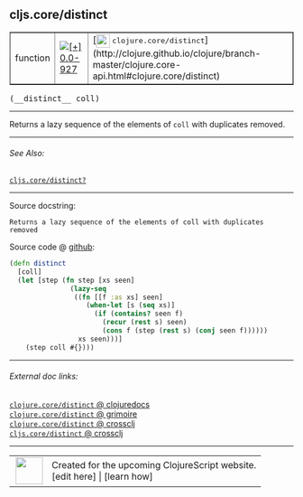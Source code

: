 ## cljs.core/distinct



 <table border="1">
<tr>
<td>function</td>
<td><a href="https://github.com/cljsinfo/cljs-api-docs/tree/0.0-927"><img valign="middle" alt="[+] 0.0-927" title="Added in 0.0-927" src="https://img.shields.io/badge/+-0.0--927-lightgrey.svg"></a> </td>
<td>
[<img height="24px" valign="middle" src="http://i.imgur.com/1GjPKvB.png"> <samp>clojure.core/distinct</samp>](http://clojure.github.io/clojure/branch-master/clojure.core-api.html#clojure.core/distinct)
</td>
</tr>
</table>


 <samp>
(__distinct__ coll)<br>
</samp>

---

Returns a lazy sequence of the elements of `coll` with duplicates removed.

---


###### See Also:

[`cljs.core/distinct?`](cljs.core_distinctQMARK.md)<br>

---


Source docstring:

```
Returns a lazy sequence of the elements of coll with duplicates removed
```


Source code @ [github](https://github.com/clojure/clojurescript/blob/r1859/src/cljs/cljs/core.cljs#L6204-L6215):

```clj
(defn distinct
  [coll]
  (let [step (fn step [xs seen]
               (lazy-seq
                ((fn [[f :as xs] seen]
                   (when-let [s (seq xs)]
                     (if (contains? seen f)
                       (recur (rest s) seen)
                       (cons f (step (rest s) (conj seen f))))))
                 xs seen)))]
    (step coll #{})))
```

<!--
Repo - tag - source tree - lines:

 <pre>
clojurescript @ r1859
└── src
    └── cljs
        └── cljs
            └── <ins>[core.cljs:6204-6215](https://github.com/clojure/clojurescript/blob/r1859/src/cljs/cljs/core.cljs#L6204-L6215)</ins>
</pre>

-->

---



###### External doc links:

[`clojure.core/distinct` @ clojuredocs](http://clojuredocs.org/clojure.core/distinct)<br>
[`clojure.core/distinct` @ grimoire](http://conj.io/store/v1/org.clojure/clojure/1.7.0-beta3/clj/clojure.core/distinct/)<br>
[`clojure.core/distinct` @ crossclj](http://crossclj.info/fun/clojure.core/distinct.html)<br>
[`cljs.core/distinct` @ crossclj](http://crossclj.info/fun/cljs.core.cljs/distinct.html)<br>

---

 <table>
<tr><td>
<img valign="middle" align="right" width="48px" src="http://i.imgur.com/Hi20huC.png">
</td><td>
Created for the upcoming ClojureScript website.<br>
[edit here] | [learn how]
</td></tr></table>

[edit here]:https://github.com/cljsinfo/cljs-api-docs/blob/master/cljsdoc/cljs.core_distinct.cljsdoc
[learn how]:https://github.com/cljsinfo/cljs-api-docs/wiki/cljsdoc-files

<!--

This information was too distracting to show to readers, but I'll leave it
commented here since it is helpful to:

- pretty-print the data used to generate this document
- and show how to retrieve that data



The API data for this symbol:

```clj
{:description "Returns a lazy sequence of the elements of `coll` with duplicates removed.",
 :ns "cljs.core",
 :name "distinct",
 :signature ["[coll]"],
 :history [["+" "0.0-927"]],
 :type "function",
 :related ["cljs.core/distinct?"],
 :full-name-encode "cljs.core_distinct",
 :source {:code "(defn distinct\n  [coll]\n  (let [step (fn step [xs seen]\n               (lazy-seq\n                ((fn [[f :as xs] seen]\n                   (when-let [s (seq xs)]\n                     (if (contains? seen f)\n                       (recur (rest s) seen)\n                       (cons f (step (rest s) (conj seen f))))))\n                 xs seen)))]\n    (step coll #{})))",
          :title "Source code",
          :repo "clojurescript",
          :tag "r1859",
          :filename "src/cljs/cljs/core.cljs",
          :lines [6204 6215]},
 :full-name "cljs.core/distinct",
 :clj-symbol "clojure.core/distinct",
 :docstring "Returns a lazy sequence of the elements of coll with duplicates removed"}

```

Retrieve the API data for this symbol:

```clj
;; from Clojure REPL
(require '[clojure.edn :as edn])
(-> (slurp "https://raw.githubusercontent.com/cljsinfo/cljs-api-docs/catalog/cljs-api.edn")
    (edn/read-string)
    (get-in [:symbols "cljs.core/distinct"]))
```

-->
